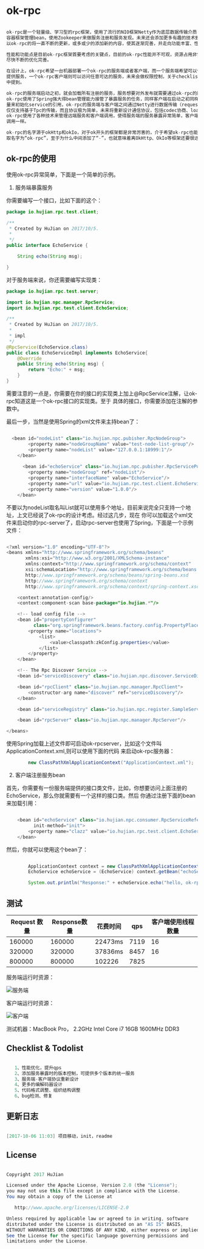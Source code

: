 # ok-rpc

```java

ok-rpc是一个轻量级、学习型的rpc框架，使用了流行的NIO框架Netty作为底层数据传输介质，使用Spring
容器框架管理bean，使用Zookeeper来做服务注册和服务发现。未来还会添加更多有趣的技术到这里面来，所
以ok-rpc的将一直不断的更新，或多或少的添加新的内容，使其逐渐完善，并走向功能丰富、性能卓越的方向。

性能和功能点是目前ok-rpc框架首要考虑的关键点，目前的ok-rpc性能并不可观，资源占用非常大，日后需要
尽快不断的优化完善。

在设计上，ok-rpc希望一台机器部署一个ok-rpc的服务端或者客户端，而一个服务端希望可以使用一个[ip:pot]对外
提供服务，一个ok-rpc客户端则可以访问任意可达的服务，未来会做权限控制，关于checklist和todolist将在下文
中提到。

ok-rpc的服务端启动之初，就会加载所有注册的服务，服务想要对外发布就需要通过ok-rpc的服务端进行对外暴露，而
ok-rpc使用了Spring强大得bean管理能力接管了暴露服务的任务，同样客户端在启动之初同样会使用Spring的强大力
量来初始化service的引用，ok-rpc的服务端与客户端之间通过Netty进行数据传输（request和response），目前
仅仅支持基于Tpc的传输，而且协议极为简单，未来将重新设计通信协议，包括codec协商、loadBalance等等内容。
ok-rpc使用了各种技术来管理远端服务和客户端调用，使得服务端的服务暴露异常简单，客户端的调用就好像是在本地
调用一样。

ok-rpc的名字源于okHttp和okIo，对于ok开头的框架都是非常厉害的，介于希望ok-rpc也能逐渐走向牛逼之路，所以
取名字为“ok-rpc”，至于为什么中间添加了“-”，也就意味着离OkHttp、OkIo等框架还要很远的路要走。

```



## ok-rpc的使用


使用ok-rpc异常简单，下面是一个简单的示例。

1. 服务端暴露服务

你需要编写一个接口，比如下面的这个：

```java
package io.hujian.rpc.test.client;

/**
 * Created by HuJian on 2017/10/5.
 *
 */
public interface EchoService {

    String echo(String msg);

}

```

对于服务端来说，你还需要编写实现类：

```java
package io.hujian.rpc.test.server;

import io.hujian.npc.manager.RpcService;
import io.hujian.rpc.test.client.EchoService;

/**
 * Created by HuJian on 2017/10/5.
 *
 * impl
 */
@RpcService(EchoService.class)
public class EchoServiceImpl implements EchoService{
    @Override
    public String echo(String msg) {
        return "Echo:" + msg;
    }
}

```

需要注意的一点是，你需要在你的接口的实现类上加上@RpcService注解，让ok-rpc知道这是一个ok-rpc接口的实现类。至于
具体的接口，你需要添加在注解的参数中。

最后一步，当然是使用Spring的xml文件来主持bean了：

```java

  <bean id="nodeList" class="io.hujian.npc.pubisher.RpcNodeGroup">
        <property name="nodeGroupName" value="test-node-list-group"/>
        <property name="nodeList" value="127.0.0.1:18999:1"/>
    </bean>
    
      <bean id="echoService" class="io.hujian.npc.pubisher.RpcServicePublishBean">
        <property name="nodeGroup" ref="nodeList"/>
        <property name="interfaceName" value="EchoService"/>
        <property name="url" value="io.hujian.rpc.test.client.EchoService"/>
        <property name="version" value="1.0.0"/>
    </bean>  
```

不要以为nodeList取名叫List就可以使用多个地址，目前来说完全只支持一个地址，上文已经说了ok-rpc的设计考虑。经过这几步，现在
你可以加载这个xml文件来启动你的rpc-server了，启动rpc-server也使用了Spring，下面是一个示例文件：

```java

<?xml version="1.0" encoding="UTF-8"?>
<beans xmlns="http://www.springframework.org/schema/beans"
       xmlns:xsi="http://www.w3.org/2001/XMLSchema-instance"
       xmlns:context="http://www.springframework.org/schema/context"
       xsi:schemaLocation="http://www.springframework.org/schema/beans
       http://www.springframework.org/schema/beans/spring-beans.xsd
       http://www.springframework.org/schema/context
       http://www.springframework.org/schema/context/spring-context.xsd">

    <context:annotation-config/>
    <context:component-scan base-package="io.hujian.*"/>

    <!-- load config file -->
    <bean id="propertyConfigurer"
          class="org.springframework.beans.factory.config.PropertyPlaceholderConfigurer">
        <property name="locations">
            <list>
                <value>classpath:zkConfig.properties</value>
            </list>
        </property>
    </bean>

    <!-- The Rpc Discover Service -->
    <bean id="serviceDiscovery" class="io.hujian.npc.discover.ServiceDiscover"/>

    <bean id="rpcClient" class="io.hujian.npc.manager.RpcClient">
        <constructor-arg name="discover" ref="serviceDiscovery"/>
    </bean>

    <bean id="serviceRegistry" class="io.hujian.npc.register.SampleServiceRegister"/>

    <bean id="rpcServer" class="io.hujian.npc.manager.RpcServer"/>

</beans>

```

使用Spring加载上述文件即可启动ok-rpcserver，比如这个文件叫ApplicationContext.xml,则可以使用下面的代码
来启动ok-rpc服务器：

```java
        new ClassPathXmlApplicationContext("ApplicationContext.xml");

```

2. 客户端注册服务bean

首先，你需要有一份服务端提供的接口类文件，比如，你想要访问上面注册的EchoService，那么你就需要有一个这样的接口类。然后
你通过注册下面的bean来加载引用：

```java

    <bean id="echoService" class="io.hujian.npc.consumer.RpcServiceReferenceBean"
          init-method="init">
        <property name="clazz" value="io.hujian.rpc.test.client.EchoService"/>
    </bean>

```

然后，你就可以使用这个bean了：

```java

        ApplicationContext context = new ClassPathXmlApplicationContext("client-services.xml");
        EchoService echoService = (EchoService) context.getBean("echoService");

        System.out.println("Response:" + echoService.echo("hello, ok-rpc!"));

```


## 测试

|   Request 数量 | Response数量 | 花费时间 | qps | 客户端使用线程数量 |
|---------------|--------------|-----------|----|--------|
|160000| 160000| 22473ms|7119|16|
|320000|320000|37836ms|8457|16|
|800000|800000|102226|7825|

服务端运行时资源：

![服务端](https://github.com/pandening/Nsrpc/blob/master/imgs/client-load.png)

客户端运行时资源：

![客户端](https://github.com/pandening/Nsrpc/blob/master/imgs/client-load.png)


测试机器：MacBook Pro， 2.2GHz Intel Core i7 16GB 1600MHz DDR3


## Checklist & Todolist

```java

   1、性能优化，提升qps
   2、添加服务暴露时的版本控制，可提供多个版本的统一服务
   3、服务端-客户端协议重新设计
   4、更多的编解码器设计
   5、代码格式调整、组织结构调整
   6、bug检测、修复


```


## 更新日志


```java

[2017-10-06 11:03] 项目移动，init，readme 


```

## License

```java

Copyright 2017 HuJian

Licensed under the Apache License, Version 2.0 (the "License");
you may not use this file except in compliance with the License.
You may obtain a copy of the License at

   http://www.apache.org/licenses/LICENSE-2.0

Unless required by applicable law or agreed to in writing, software
distributed under the License is distributed on an "AS IS" BASIS,
WITHOUT WARRANTIES OR CONDITIONS OF ANY KIND, either express or implied.
See the License for the specific language governing permissions and
limitations under the License.

```
